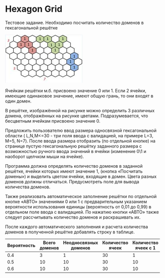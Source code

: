 # Hexagon Grid

Тестовое задание. Необходимо посчитать количество доменов в гексагональной решётке

![гексагональная решётка](image.png)

Ячейкам решётки м.б. присвоено значение 0 или 1. Если 2 ячейки, имеющие одинаковое значение, имеют общую грань, то они входят в один домен.

В решётке, изображённой на рисунке можно определить 3 различных домена, отображённых на рисунке цветами. Подразумевается, что бесцветным ячейкам присвоено значение 0.

Предложить пользователю ввод размера односвязной гексагональной области ( L,N,M<=30 - три поля ввода с валидацией, на примере L=3, M=5, N=7). После ввода размера отобразить (по отдельной кнопке) на странице пустую гексагональную решётку заданного размера с возможностью ручного ввода значений в ячейки (изменение 0\1 и наоборот щелчком мыши на ячейке).

Программа должна определять количество доменов в заданной решётке, ячейки которых имеют значение 1, (кнопка «Посчитать домены») и выделить цветом ячейки, входящие в домен. Цвета разных доменов должны отличаться. Предусмотреть поле для вывода количества доменов.

Также реализовать автоматическое заполнение решётки по отдельной кнопке «АВТО» значениями 0 или 1 с предварительным указанием вероятности использования единицы (вероятность от 0,01 до 0,99) в отдельном поле ввода с валидацией. По нажатию кнопки «АВТО» также следует рассчитывать количество доменов и раскрашивать их.

После каждого автоматического заполнения и расчета количества доменов в полученной решётке добавлять строку в таблице.

| Вероятность | Всего доменов | Неодносвязных доменов | Количество ячеек | Количество ячеек с 1 |
| ----------- | ------------- | --------------------- | ---------------- | -------------------- |
| 0.4         | 3             | 1                     | 30               | 1                    |
| 0.5         | 10            | 10                    | 30               | 10                   |
| 0.6         | 10            | 10                    | 30               | 10                   |
